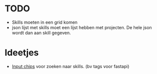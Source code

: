 # TODO

- Skills moeten in een grid komen
- json lijst met skills moet een lijst hebben met projecten. De hele json wordt dan aan skill gegeven.

# Ideetjes

- [Input chips](https://www.skeleton.dev/components/input-chips) voor zoeken naar skills. (bv tags voor fastapi)